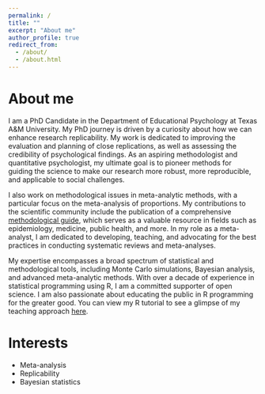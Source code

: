 ```yaml
---
permalink: /
title: ""
excerpt: "About me"
author_profile: true
redirect_from: 
  - /about/
  - /about.html
---
```

# About me

I am a PhD Candidate in the Department of Educational Psychology at Texas A&M University. My PhD journey is driven by a curiosity about how we can enhance research replicability. My work is dedicated to improving the evaluation and planning of close replications, as well as assessing the credibility of psychological findings. As an aspiring methodologist and quantitative psychologist, my ultimate goal is to pioneer methods for guiding the science to make our research more robust, more reproducible, and applicable to social challenges.

I also work on methodological issues in meta-analytic methods, with a particular focus on the meta-analysis of proportions. My contributions to the scientific community include the publication of a comprehensive [methodological guide](https://www.researchgate.net/publication/375451196_Conducting_Meta-analyses_of_Proportions_in_R), which serves as a valuable resource in fields such as epidemiology, medicine, public health, and more. In my role as a meta-analyst, I am dedicated to developing, teaching, and advocating for the best practices in conducting systematic reviews and meta-analyses.

My expertise encompasses a broad spectrum of statistical and methodological tools, including Monte Carlo simulations, Bayesian analysis, and advanced meta-analytic methods. With over a decade of experience in statistical programming using R, I am a committed supporter of open science. I am also passionate about educating the public in R programming for the greater good. You can view my R tutorial to see a glimpse of my teaching approach [here](https://www.youtube.com/watch?v=2wbXTFvaRnM&t=764s).

# Interests 
- Meta-analysis 
- Replicability
- Bayesian statistics
